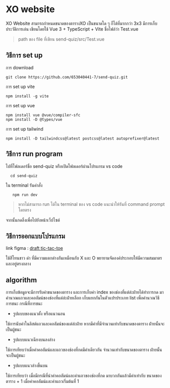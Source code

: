 # XO website 
 XO Website สามารถกำหนดขนาดของตารางXO  เป็นขนาดใด ๆ ก็ได้ที่มากกว่า 3x3 มีการเก็บประวัติการเล่น เขียนโดยใช้ Vue 3 + TypeScript + Vite ชื่อไฟล์ว่า Test.vue
 > path ของ file ที่เขียน  send-quiz/src/Test.vue
## วิธีการ set up

การ download 

    git clone https://github.com/653040441-7/send-quiz.git
การ set up vite

    npm install -g vite

การ set up vue

    npm install vue @vue/compiler-sfc
    npm install -D @types/vue
การ set up tailwind
 
    npm install -D tailwindcss@latest postcss@latest autoprefixer@latest
## วิธีการ run program
ไปที่โฟลเดอร์ชื่อ send-quiz หรือเปิดโฟลเดอร์ผ่านโปรแกรม vs code 
 

      cd send-quiz
    
  ใน terminal รันคำสั่ง
 

       npm run dev

> หากไม่สามารถ run ได้ใน terminal ของ vs code แนะนำให้รันที่ command prompt โดยตรง

จากนั้นกดลิ้งเพื่อไปยังหน้าเว็ปไซต์

  ##  วิธีการออกแบบโปรแกรม
link figma : [draft tic-tac-toe](https://www.figma.com/design/0ggtmr9kXpAcqZgf8oRxmA/draft-tic-tac-toe?node-id=0-1&t=R1wp8nxPWu4w8BTD-1)

 ใช้สีโทนขาว ดำ ที่มีความแตกต่างกันเหมือนกับ X และ O พยายามจัดองค์ประกอบให้มีความสมมาตร และอยู่ตรงกลาง 
	   
## algorithm





การเก็บข้อมูลจะมีการรับค่าขนาดของตาราง และการเก็บค่า index ของช่องที่แต่ล่ะฝ่ายได้ทำการกด มาคำนวณแถวและคอลัมน์ของช่องที่แต่ล่ะฝ่ายเลือก เก็บแยกกันในตัวแปรประเภท list เพื่อคำนวณวิธีการชนะ
กรณีที่การชนะ

 - รูปแบบของแนวตั้ง หรือแนวนอน

ใช้การนับค่าในลิสต์แถวและคอลัมน์ของแต่ล่ะฝ่าย หากมีค่าที่มีจำนวนเท่ากับขนาดของตาราง ฝ่ายนั้นจะเป็นผู้ชนะ

 - รูปแบบแนวเฉียงบนลงล่าง

ใช้การเทียบว่าเมื่อค่าคอลัมน์และแถวของช่องที่กดมีค่าเดียวกัน จำนวนเท่ากับขนาดของตาราง ฝ่ายนั้นจะเป็นผู้ชนะ

 - รูปแบบแนวล่างขึ้นบน

ใช้การเทียบว่า เมื่อมีกรณีที่นำค่าคอลัมน์และค่าแถวของช่องที่กด มาบวกกันแล้วมีค่าเท่ากับ ขนาดของตาราง + 1 เมื่อค่าคอลัมน์และค่าแถวเริ่มต้นที่ 1
	   
